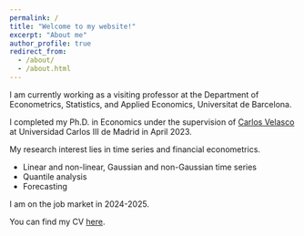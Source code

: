 ```yaml
---
permalink: /
title: "Welcome to my website!"
excerpt: "About me"
author_profile: true
redirect_from: 
  - /about/
  - /about.html
---
```


I am currently working as a visiting professor at the Department of Econometrics, Statistics, and Applied Economics, Universitat de Barcelona.    

I completed my Ph.D. in Economics under the supervision of <a href="http://economics.uc3m.es/personal/carlos-velasco/">Carlos Velasco</a> at Universidad Carlos III de Madrid in April 2023. 

My research interest lies in time series and financial econometrics.
 * Linear and non-linear, Gaussian and non-Gaussian time series
 * Quantile analysis
 * Forecasting 

I am on the job market in 2024-2025.

You can find my CV <a href="https://drive.google.com/file/d/1lSQaFCq7XWpxEjDmQjz4YOmgTDX2bAg2/view?usp=sharing">here</a>.
